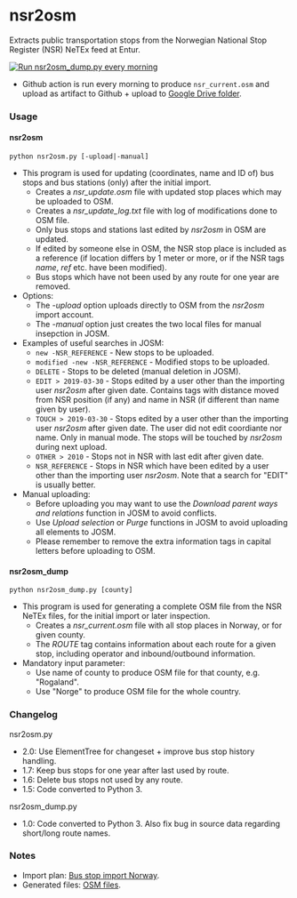 # nsr2osm
Extracts public transportation stops from the Norwegian National Stop Register (NSR) NeTEx feed at Entur.

[![Run nsr2osm_dump.py every morning](https://github.com/NKAmapper/nsr2osm/actions/workflows/main.yml/badge.svg)](https://github.com/NKAmapper/nsr2osm/actions/workflows/main.yml)
- Github action is run every morning to produce `nsr_current.osm` and upload as artifact to Github + upload to [Google Drive folder](https://drive.google.com/drive/folders/1pkHcNvmHoRWHHTrnrIWpC--cCFmPbkXL?usp=sharing).

### Usage ###

#### nsr2osm ####

<code>python nsr2osm.py [-upload|-manual]</code>

* This program is used for updating (coordinates, name and ID of) bus stops and bus stations (only) after the initial import.
  * Creates a *nsr_update.osm* file with updated stop places which may be uploaded to OSM.
  * Creates a *nsr_update_log.txt* file with log of modifications done to OSM file.
  * Only bus stops and stations last edited by *nsr2osm* in OSM are updated.
  * If edited by someone else in OSM, the NSR stop place is included as a reference (if location differs by 1 meter or more, or if the NSR tags *name*, *ref* etc. have been modified).
  * Bus stops which have not been used by any route for one year are removed.
* Options:
  * The *-upload* option uploads directly to OSM from the *nsr2osm* import account.
  * The *-manual* option just creates the two local files for manual insepction in JOSM.
* Examples of useful searches in JOSM:
  * <code>new -NSR_REFERENCE</code> - New stops to be uploaded.
  * <code>modified -new -NSR_REFERENCE</code> - Modified stops to be uploaded.
  * <code>DELETE</code> - Stops to be deleted (manual deletion in JOSM).
  * <code>EDIT > 2019-03-30</code> - Stops edited by a user other than the importing user *nsr2osm* after given date. Contains tags with distance moved from NSR position (if any) and name in NSR (if different than name given by user).
  * <code>TOUCH > 2019-03-30</code> - Stops edited by a user other than the importing user *nsr2osm* after given date. The user did not edit coordiante nor name. Only in manual mode. The stops will be touched by *nsr2osm* during next upload.
  * <code>OTHER > 2010</code> - Stops not in NSR with last edit after given date.
  * <code>NSR_REFERENCE</code> - Stops in NSR which have been edited by a user other than the importing user *nsr2osm*. Note that a search for "EDIT" is usually better.
* Manual uploading:
  * Before uploading you may want to use the *Download parent ways and relations* function in JOSM to avoid conflicts.
  * Use *Upload selection* or *Purge* functions in JOSM to avoid uploading all elements to JOSM.
  * Please remember to remove the extra information tags in capital letters before uploading to OSM.

#### nsr2osm_dump ####

<code>python nsr2osm_dump.py [county]</code>

* This program is used for generating a complete OSM file from the NSR NeTEx files, for the initial import or later inspection.
  * Creates a *nsr_current.osm* file with all stop places in Norway, or for given county.
  * The *ROUTE* tag contains information about each route for a given stop, including operator and inbound/outbound information.
* Mandatory input parameter:
  * Use name of county to produce OSM file for that county, e.g. "Rogaland".
  * Use "Norge" to produce OSM file for the whole country.

### Changelog

nsr2osm.py
* 2.0: Use ElementTree for changeset + improve bus stop history handling.
* 1.7: Keep bus stops for one year after last used by route.
* 1.6: Delete bus stops not used by any route.
* 1.5: Code converted to Python 3.

nsr2osm_dump.py
* 1.0: Code converted to Python 3. Also fix bug in source data regarding short/long route names. 

### Notes ###

* Import plan: [Bus stop import Norway](https://wiki.openstreetmap.org/wiki/Import/Catalogue/Bus_stop_import_Norway).
* Generated files: [OSM files](https://drive.google.com/drive/folders/1pkHcNvmHoRWHHTrnrIWpC--cCFmPbkXL?usp=sharing).
